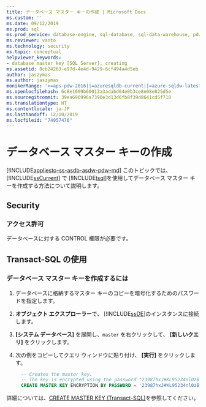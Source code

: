 ```yaml
---
title: データベース マスター キーの作成 | Microsoft Docs
ms.custom: ''
ms.date: 09/12/2019
ms.prod: sql
ms.prod_service: database-engine, sql-database, sql-data-warehouse, pdw
ms.reviewer: vanto
ms.technology: security
ms.topic: conceptual
helpviewer_keywords:
- database master key [SQL Server], creating
ms.assetid: 8cb24263-e97d-4e4d-9429-6cf494a4d5eb
author: jaszymas
ms.author: jaszymas
monikerRange: '>=aps-pdw-2016||=azuresqldb-current||=azure-sqldw-latest||>=sql-server-2016||=sqlallproducts-allversions||>=sql-server-linux-2017||=azuresqldb-mi-current'
ms.openlocfilehash: 6c8e1609b60013a3adabd04e0b3ce8e08e825d5e
ms.sourcegitcommit: 39ea690996a7390e3d13d6fb8f39d8641cd5f710
ms.translationtype: HT
ms.contentlocale: ja-JP
ms.lasthandoff: 12/10/2019
ms.locfileid: "74957476"
---
```

# <a name="create-a-database-master-key"></a>データベース マスター キーの作成

[!INCLUDE[appliesto-ss-asdb-asdw-pdw-md](../../../includes/appliesto-ss-asdb-asdw-pdw-md.md)]
このトピックでは、 [!INCLUDE[ssCurrent](../../../includes/sscurrent-md.md)] で [!INCLUDE[tsql](../../../includes/tsql-md.md)]を使用してデータベース マスター キーを作成する方法について説明します。

## <a name="security"></a>Security

### <a name="permissions"></a>アクセス許可

データベースに対する CONTROL 権限が必要です。

## <a name="using-transact-sql"></a>Transact-SQL の使用

### <a name="to-create-a-database-master-key"></a>データベース マスター キーを作成するには

1. データベースに格納するマスター キーのコピーを暗号化するためのパスワードを指定します。
2. **オブジェクト エクスプローラー**で、 [!INCLUDE[ssDE](../../../includes/ssde-md.md)]のインスタンスに接続します。
3. **[システム データベース]** を展開し、`master` を右クリックして、 **[新しいクエリ]** をクリックします。
4. 次の例をコピーしてクエリ ウィンドウに貼り付け、 **[実行]** をクリックします。

   ```sql
     -- Creates the master key.
     -- The key is encrypted using the password "23987hxJ#KL95234nl0zBe."  
     CREATE MASTER KEY ENCRYPTION BY PASSWORD = '23987hxJ#KL95234nl0zBe';  

   ```

詳細については、[CREATE MASTER KEY &#40;Transact-SQL&#41;](../../../t-sql/statements/create-master-key-transact-sql.md)を参照してください。
